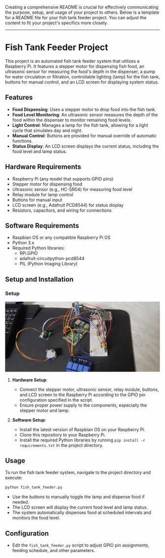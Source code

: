 Creating a comprehensive README is crucial for effectively communicating the purpose, setup, and usage of your project to others. Below is a template for a README file for your fish tank feeder project. You can adjust the content to fit your project's specifics more closely.

---

# Fish Tank Feeder Project

This project is an automated fish tank feeder system that utilizes a Raspberry Pi. It features a stepper motor for dispensing fish food, an ultrasonic sensor for measuring the food's depth in the dispenser, a pump for water circulation or filtration, controllable lighting (lamp) for the fish tank, buttons for manual control, and an LCD screen for displaying system status.

## Features

- **Food Dispensing**: Uses a stepper motor to drop food into the fish tank.
- **Food Level Monitoring**: An ultrasonic sensor measures the depth of the food within the dispenser to monitor remaining food levels.
- **Light Control**: Manages a lamp for the fish tank, allowing for a light cycle that simulates day and night.
- **Manual Control**: Buttons are provided for manual override of automatic functions.
- **Status Display**: An LCD screen displays the current status, including the food level and lamp status.

## Hardware Requirements

- Raspberry Pi (any model that supports GPIO pins)
- Stepper motor for dispensing food
- Ultrasonic sensor (e.g., HC-SR04) for measuring food level
- Relay module for lamp control
- Buttons for manual input
- LCD screen (e.g., Adafruit PCD8544) for status display
- Resistors, capacitors, and wiring for connections

## Software Requirements

- Raspbian OS or any compatible Raspberry Pi OS
- Python 3.x
- Required Python libraries:
  - RPi.GPIO
  - adafruit-circuitpython-pcd8544
  - PIL (Python Imaging Library)

## Setup and Installation

### Setup

![Setup](./setup.png)


1. **Hardware Setup**:
   - Connect the stepper motor, ultrasonic sensor, relay module, buttons, and LCD screen to the Raspberry Pi according to the GPIO pin configuration specified in the script.
   - Ensure proper power supply to the components, especially the stepper motor and lamp.

2. **Software Setup**:
   - Install the latest version of Raspbian OS on your Raspberry Pi.
   - Clone this repository to your Raspberry Pi.
   - Install the required Python libraries by running `pip install -r requirements.txt` in the project directory.

## Usage

To run the fish tank feeder system, navigate to the project directory and execute:

```bash
python fish_tank_feeder.py
```

- Use the buttons to manually toggle the lamp and dispense food if needed.
- The LCD screen will display the current food level and lamp status.
- The system automatically dispenses food at scheduled intervals and monitors the food level.

## Configuration

- Edit the `fish_tank_feeder.py` script to adjust GPIO pin assignments, feeding schedule, and other parameters.



